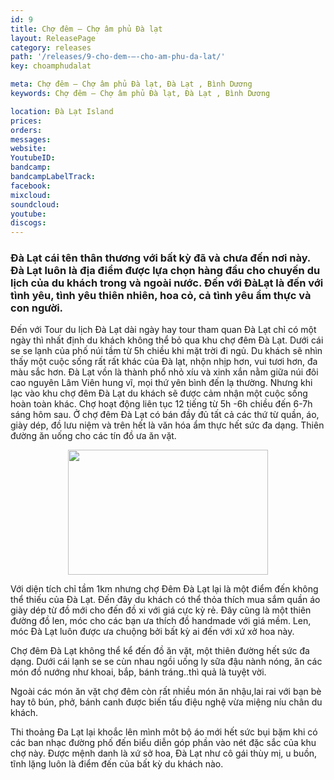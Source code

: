 ```yaml
---
id: 9
title: Chợ đêm – Chợ âm phủ Đà lạt
layout: ReleasePage
category: releases
path: '/releases/9-cho-dem-–-cho-am-phu-da-lat/'
key: choamphudalat

meta: Chợ đêm – Chợ âm phủ Đà lạt, Đà Lạt , Bình Dương
keywords: Chợ đêm – Chợ âm phủ Đà lạt, Đà Lạt , Bình Dương

location: Đà Lạt Island
prices: 
orders: 
messages:
website: 
YoutubeID: 
bandcamp: 
bandcampLabelTrack: 
facebook: 
mixcloud: 
soundcloud: 
youtube: 
discogs: 
---
```



<h3>Đà Lạt cái tên thân thương với bất kỳ đã và chưa đến nơi này. Đà Lạt luôn là địa điểm được lựa chọn hàng đầu cho chuyến du lịch của du khách trong và ngoài nước. Đến với ĐàLạt là đến với tình yêu, tình yêu thiên nhiên, hoa cỏ, cả tình yêu ẩm thực và con người.</h3>

Đến với Tour du lịch Đà Lạt dài ngày hay tour tham quan Đà Lạt chỉ có một ngày thì nhất định du khách không thể bỏ qua khu chợ đêm Đà Lạt. Dưới cái se se lạnh của phố núi tầm từ 5h chiều khi mặt trời đi ngủ. Du khách sẽ nhìn thấy một cuộc sống rất rất khác của Đà lạt, nhộn nhịp hơn, vui tươi hơn, đa màu sắc hơn. Đà Lạt vồn là thành phổ nhỏ xíu và xinh xắn nằm giữa núi đôi cao nguyên Lâm Viên hung vĩ, mọi thứ yên bình đến lạ thường. Nhưng khi lạc vào khu chợ đêm Đà Lạt du khách sẽ được cảm nhận một cuộc sống hoàn toàn khác. Chợ hoạt động liên tục 12 tiếng từ 5h -6h chiều đến 6-7h sáng hôm sau. Ở chợ đêm Đà Lạt có bán đầy đủ tất cả các thứ từ quần, áo, giày dép, đồ lưu niệm và trên hết là văn hóa ẩm thực hết sức đa dạng. Thiên đường ăn uống cho các tín đồ ưa ăn vặt.

<div align="center"><img src="https://c2.staticflickr.com/2/1815/44087795012_97672a4c25_o.jpg"width="320px" height="200px"></div>

Với diện tích chỉ tầm 1km nhưng chợ Đêm Đà Lạt lại là một điểm đến không thể thiếu của Đà Lạt. Đến đây du khách có thể thỏa thích mua sắm quần áo giày dép từ đồ mới cho đến đồ xi với giá cực kỳ rẻ. Đây cũng là một thiên đường đồ len, móc cho các bạn ưa thích đồ handmade với giá mềm. Len, móc Đà Lạt luôn được ưa chuộng bởi bất kỳ ai đến với xứ xở hoa này.

Chợ đêm Đà Lạt không thể kể đến đồ ăn vặt, một thiên đường hết sức đa dạng. Dưới cái lạnh se se cùn nhau ngồi uống ly sữa đậu nành nóng, ăn các món đồ nướng như khoai, bắp, bánh tráng..thì quả là tuyệt vời.

Ngoài các món ăn vặt chợ đêm còn rất nhiều món ăn nhậu,lai rai với bạn bè hay tô bún, phở, bánh canh được biến tấu điệu nghệ vừa miệng níu chân du khách.

Thi thoảng Đa Lạt lại khoắc lên mình môt bộ áo mới hết sức bụi bặm khi có các ban nhạc đường phố đến biểu diễn góp phần vào nét đặc sắc của khu chợ này. Được mệnh danh là xứ sở hoa, Đà Lạt như cô gái thùy mị, u buồn, tĩnh lặng luôn là điểm đến của bất kỳ du khách nào. 
